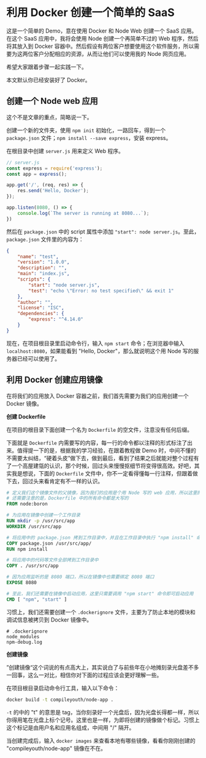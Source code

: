 # 利用 Docker 创建一个简单的 SaaS

这是一个简单的 Demo，意在使用 Docker 和 Node Web 创建一个 SaaS 应用。在这个 SaaS 应用中，我将会使用 Node 创建一个再简单不过的 Web 程序，然后将其放入到 Docker 容器中。然后假设有两位客户想要使用这个软件服务，所以需要为这两位客户分配相应的资源，从而让他们可以使用我的 Node 网页应用。

希望大家跟着步骤一起实践一下。

本文默认你已经安装好了 Docker。

## 创建一个 Node web 应用

这个不是文章的重点，简略说一下。

创建一个新的文件夹，使用 `npm init` 初始化，一路回车，得到一个 `package.json` 文件；`npm install --save express`，安装 express。

在根目录中创建 `server.js` 用来定义 Web 程序。

```javascript
// server.js
const express = require('express');
const app = express();

app.get('/', (req, res) => {
    res.send('Hello, Docker');
});

app.listen(8080, () => {
    console.log(`The server is running at 8080...`);
})
```

然后在 `package.json` 中的 script 属性中添加 `"start": node server.js`。至此，`package.json` 文件里的内容为：

```json
{
    "name": "test",
    "version": "1.0.0",
    "description": "",
    "main": "index.js",
    "scripts": {
        "start": "node server.js",
        "test": "echo \"Error: no test specified\" && exit 1"
    },
    "author": "",
    "license": "ISC",
    "dependencies": {
        "express": "^4.14.0"
    }
}
```

现在，在项目根目录里启动命令行，输入 `npm start` 命令；在浏览器中输入 `localhost:8080`，如果能看到 "Hello, Docker"，那么就说明这个用 Node 写的服务器已经可以使用了。

## 利用 Docker 创建应用镜像

在将我们的应用放入 Docker 容器之前，我们首先需要为我们的应用创建一个 Docker 镜像。

**创建 Dockerfile**

在项目的根目录下面创建一个名为 `Dockerfile` 的空文件，注意没有任何后缀。

下面就是 `Dockerfile` 内需要写的内容，每一行的命令都以注释的形式标注了出来。值得提一下的是，根据我的学习经验，在跟着教程做 Demo 时，中间不懂的不需要太纠结，“硬着头皮”做下去，做到最后，看到了结果之后就能对整个过程有了一个高屋建瓴的认识，那个时候，回过头来慢慢抠细节将变得很高效。好吧，其实我是想说，下面的 `Dockerfile` 文件中，你不一定看得懂每一行注释，但跟着做下去，回过头来看肯定有不一样的认识。

```Dockerfile
# 定义我们这个镜像文件的父镜像，因为我们的应用是个用 Node 写的 web 应用，所以这里的父镜像是 node，具体讲是 node 的长期维护的版本：boron
# 还需要注意的是，Dockerfile 中的所有命令都是大写的
FROM node:boron

# 为应用在镜像中创建一个工作目录
RUN mkdir -p /usr/src/app
WORKDIR /usr/src/app

# 将应用中的 package.json 拷到工作目录中，并且在工作目录中执行 "npm install" 命令
COPY package.json /usr/src/app/
RUN npm install

# 将应用中的代码等文件全部拷到工作目录中
COPY . /usr/src/app

# 因为应用监听的是 8080 端口，所以在镜像中也需要绑定 8080 端口
EXPOSE 8080

# 至此，我们还需要在镜像中启动应用，这里只需要调用 "npm start" 命令即可启动应用
CMD [ "npm", "start" ]
```

习惯上，我们还需要创建一个 `.dockerignore` 文件，主要为了防止本地的模块和调试信息被拷贝到 Docker 镜像中。

```.dockerignore
# .dockerignore
node_modules
npm-debug.log
```

**创建镜像**

”创建镜像“这个词说的有点高大上，其实说白了与前些年在小地摊刻录光盘差不多一回事，这么一对比，相信你对下面的过程应该会更好理解一些。

在项目根目录启动命令行工具，输入以下命令：

```bash
docker build -t compileyouth/node-app .
```

`-t` 的中的 "t" 的意思是 tag，当你刻录好一个光盘后，因为光盘长得都一样，所以你得用笔在光盘上标个记号。这里也是一样，为即将创建的镜像做个标记。习惯上这个标记是由用户名和应用名组成，中间用 "/" 隔开。

当创建完成后，输入 `docker images` 来查看本地有哪些镜像，看看你刚刚创建的 "compileyouth/node-app" 镜像在不在。
